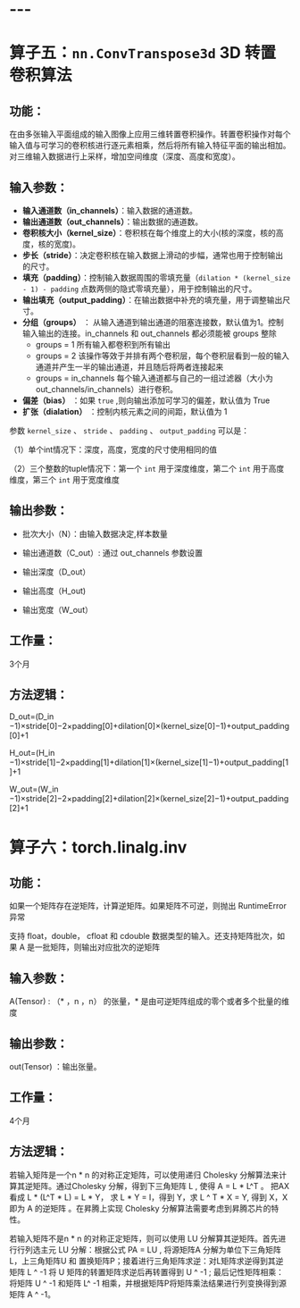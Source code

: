 # ---

# 算子五：`nn.ConvTranspose3d` 3D 转置卷积算法

## 功能：

​在由多张输入平面组成的输入图像上应用三维转置卷积操作。​转置卷积操作对每个输入值与可学习的卷积核进行逐元素相乘，然后将所有输入特征平面的输出相加。对三维输入数据进行上采样，增加空间维度（深度、高度和宽度）。

## 输入参数：

- **输入通道数（in_channels）**：输入数据的通道数。
- **输出通道数（out_channels）**：输出数据的通道数。
- **卷积核大小（kernel_size）**：卷积核在每个维度上的大小(核的深度，核的高度，核的宽度)。
- **步长（stride）**：决定卷积核在输入数据上滑动的步幅，通常也用于控制输出的尺寸。
- **填充（padding）**：控制输入数据周围的零填充量（`dilation * (kernel_size - 1) - padding` 点数两侧的隐式零填充量），用于控制输出的尺寸。
- **输出填充（output_padding）**：在输出数据中补充的填充量，用于调整输出尺寸。
- **分组（groups）** ： 从输入通道到输出通道的阻塞连接数，默认值为1。控制输入输出的连接。in_channels 和 out_channels 都必须能被 groups 整除
  - groups = 1 所有输入都卷积到所有输出
  - groups = 2 该操作等效于并排有两个卷积层，每个卷积层看到一般的输入通道并产生一半的输出通道，并且随后将两者连接起来
  - groups = in_channels 每个输入通道都与自己的一组过滤器（大小为 out_channels/in_channels）进行卷积。
- **偏差（bias）** ：如果 `true` ,则向输出添加可学习的偏差，默认值为 True
- **扩张（dialation）** ：控制内核元素之间的间距，默认值为 1

参数 `kernel_size` 、 `stride` 、 `padding` 、 `output_padding` 可以是：

（1）单个int情况下：深度，高度，宽度的尺寸使用相同的值

（2）三个整数的tuple情况下：第一个 `int` 用于深度维度，第二个 `int` 用于高度维度，第三个 `int` 用于宽度维度

## 输出参数：

- 批次大小（N）：由输入数据决定,样本数量

- 输出通道数（C_out）: 通过 out_channels 参数设置

- 输出深度（D_out）

- 输出高度（H_out)

- 输出宽度（W_out）

## 工作量：

3个月

## 方法逻辑：

D_out​=(D_in​−1)×stride[0]−2×padding[0]+dilation[0]×(kernel_size[0]−1)+output_padding[0]+1

H_out​=(H_in​−1)×stride[1]−2×padding[1]+dilation[1]×(kernel_size[1]−1)+output_padding[1]+1

W_out​=(W_in​−1)×stride[2]−2×padding[2]+dilation[2]×(kernel_size[2]−1)+output_padding[2]+1

# 算子六：torch.linalg.inv

## 功能：

如果一个矩阵存在逆矩阵，计算逆矩阵。如果矩阵不可逆，则抛出 RuntimeError 异常

支持 float，double， cfloat 和 cdouble 数据类型的输入。还支持矩阵批次，如果 A 是一批矩阵，则输出对应批次的逆矩阵

## 输入参数：

A(Tensor) : （* ，n ，n） 的张量，* 是由可逆矩阵组成的零个或者多个批量的维度

## 输出参数：

out(Tensor) ：输出张量。

## 工作量：

4个月

## 方法逻辑：

若输入矩阵是一个n * n 的对称正定矩阵，可以使用递归 Cholesky 分解算法来计算其逆矩阵。通过Cholesky 分解，得到下三角矩阵 L , 使得 A = L * L^T 。 把AX看成 L * (L^T * L) = L * Y， 求 L * Y = I，得到 Y，求 L ^ T * X = Y, 得到 X，X 即为 A 的逆矩阵 。在昇腾上实现 Cholesky 分解算法需要考虑到昇腾芯片的特性。

若输入矩阵不是n * n 的对称正定矩阵，则可以使用 LU 分解算其逆矩阵。首先进行行列选主元 LU 分解：根据公式 PA = LU , 将源矩阵A 分解为单位下三角矩阵 L，上三角矩阵U 和 置换矩阵P；接着进行三角矩阵求逆：对L矩阵求逆得到其逆矩阵 L ^ -1 将 U 矩阵的转置矩阵求逆后再转置得到 U ^ -1 ; 最后记性矩阵相乘：将矩阵 U ^ -1 和矩阵 L^ -1 相乘，并根据矩阵P将矩阵乘法结果进行列变换得到源矩阵 A ^ -1。
